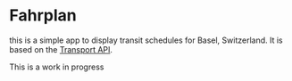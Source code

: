 # Fahrplan

this is a simple app to display transit schedules for Basel, Switzerland. It is based on the [Transport API](https://transport.opendata.ch).

This is a work in progress
